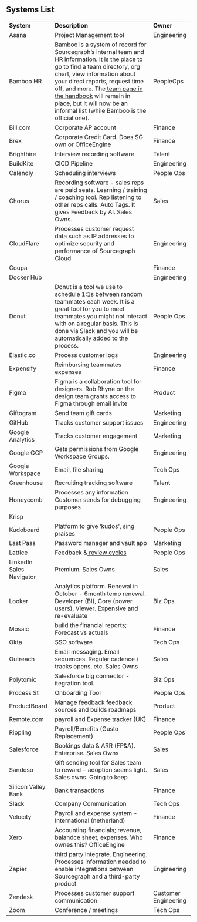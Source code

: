 ## Systems List

<table>
  <tr>
   <td><strong>System</strong>
   </td>
   <td><strong>Description</strong>
   </td>
   <td><strong>Owner</strong>
   </td>
  </tr>
  <tr>
   <td>Asana
   </td>
   <td>Project Management tool
   </td>
   <td>Engineering
   </td>
  </tr>
  <tr>
   <td>Bamboo HR
   </td>
   <td>Bamboo is a system of record for Sourcegraph’s internal team and HR information. It is the place to go to find a team directory, org chart, view information about your direct reports, request time off, and more. The<a href="https://about.sourcegraph.com/company/team"> team page in the handbook</a> will remain in place, but it will now be an informal list (while Bamboo is the official one).
   </td>
   <td>PeopleOps
   </td>
  </tr>
  <tr>
   <td>Bill.com
   </td>
   <td>Corporate AP account
   </td>
   <td>Finance
   </td>
  </tr>
  <tr>
   <td>Brex
   </td>
   <td>Corporate Credit Card. Does SG own or OfficeEngine
   </td>
   <td>Finance
   </td>
  </tr>
  <tr>
   <td>Brighthire
   </td>
   <td>Interview recording software
   </td>
   <td>Talent
   </td>
  </tr>
  <tr>
   <td>BuildKite
   </td>
   <td>CICD Pipeline
   </td>
   <td>Engineering
   </td>
  </tr>
  <tr>
   <td>Calendly
   </td>
   <td>Scheduling interviews
   </td>
   <td>People Ops
   </td>
  </tr>
  <tr>
   <td>Chorus
   </td>
   <td>Recording software - sales reps are paid seats. Learning / training / coaching tool. Rep listening to other reps calls. Auto Tags. It gives Feedback by AI. Sales Owns.
   </td>
   <td>Sales
   </td>
  </tr>
  <tr>
   <td>CloudFlare
   </td>
   <td>Processes customer request data such as IP addresses to optimize security and performance of Sourcegraph Cloud
   </td>
   <td>Engineering
   </td>
  </tr>
  <tr>
   <td>Coupa
   </td>
   <td>
   </td>
   <td>Finance
   </td>
  </tr>
  <tr>
   <td>Docker Hub
   </td>
   <td>
   </td>
   <td>Engineering
   </td>
  </tr>
  <tr>
   <td>Donut
   </td>
   <td>Donut is a tool we use to schedule 1:1s between random teammates each week. It is a great tool for you to meet teammates you might not interact with on a regular basis. This is done via Slack and you will be automatically added to the process.
   </td>
   <td>People Ops
   </td>
  </tr>
  <tr>
   <td>Elastic.co</a>
   </td>
   <td>Process customer logs
   </td>
   <td>Engineering
   </td>
  </tr>
  <tr>
   <td>Expensify
   </td>
   <td>Reimbursing teammates expenses
   </td>
   <td>Finance
   </td>
  </tr>
  <tr>
   <td>Figma
   </td>
   <td>Figma is a collaboration tool for designers. Rob Rhyne on the design team grants access to Figma through email invite
   </td>
   <td>Product
   </td>
  </tr>
  <tr>
   <td>Giftogram
   </td>
   <td>Send team gift cards
   </td>
   <td>Marketing
   </td>
  </tr>
  <tr>
   <td>GitHub
   </td>
   <td>Tracks customer support issues
   </td>
   <td>Engineering
   </td>
  </tr>
   <tr>
   <td>Google Analytics
   </td>
   <td>Tracks customer engagement
   </td>
   <td>Marketing
   </td>
  </tr>
  <tr>
   <td>Google GCP
   </td>
   <td>Gets permissions from Google Workspace Groups.
   </td>
   <td>Engineering
   </td>
  </tr>
  <tr>
   <td>Google Workspace
   </td>
   <td>Email, file sharing
   </td>
   <td>Tech Ops
   </td>
  </tr>
  <tr>
   <td>Greenhouse
   </td>
   <td>Recruiting tracking software
   </td>
   <td>Talent
   </td>
  </tr>
  <tr>
   <td>Honeycomb
   </td>
   <td>Processes any information Customer sends for debugging purposes
   </td>
   <td>Engineering
   </td>
  </tr>
  <tr>
   <td>Krisp
   </td>
   <td>
   </td>
   <td>
   </td>
  </tr>
  <tr>
   <td>Kudoboard
   </td>
   <td>Platform to give ‘kudos’, sing praises
   </td>
   <td>People Ops
   </td>
  </tr>
  <tr>
   <td>Last Pass
   </td>
   <td>Password manager and vault app
   </td>
   <td>Marketing
   </td>
  </tr>
  <tr>
   <td>Lattice
   </td>
   <td>Feedback &<a href="https://about.sourcegraph.com/handbook/people-ops/review-cycles"> review cycles</a>
   </td>
   <td>People Ops
   </td>
  </tr>
  <tr>
   <td>LinkedIn Sales Navigator
   </td>
   <td>Premium. Sales Owns
   </td>
   <td>Sales
   </td>
  </tr>
  <tr>
   <td>Looker
   </td>
   <td>Analytics platform. Renewal in October - 6month temp renewal. Developer (BI), Core (power users), Viewer. Expensive and re-evaluate
   </td>
   <td>Biz Ops
   </td>
  </tr>
  <tr>
   <td>Mosaic
   </td>
   <td>build the financial reports; Forecast vs actuals
   </td>
   <td>Finance
   </td>
  </tr>
  <tr>
   <td>Okta
   </td>
   <td>SSO software
   </td>
   <td>Tech Ops
   </td>
  </tr>
  <tr>
   <td>Outreach
   </td>
   <td>Email messaging. Email sequences. Regular cadence / tracks opens, etc. Sales Owns
   </td>
   <td>Sales
   </td>
  </tr>
  <tr>
   <td>Polytomic
   </td>
   <td>Salesforce big connector - itegration tool.
   </td>
   <td>Biz Ops
   </td>
  </tr>
  <tr>
   <td>Process St
   </td>
   <td>Onboarding Tool
   </td>
   <td>People Ops
   </td>
  </tr>
  <tr>
   <td>ProductBoard
   </td>
   <td>Manage feedback feedback sources and builds roadmaps
   </td>
   <td>Product
   </td>
  </tr>
  <tr>
   <td>Remote.com
   </td>
   <td>payroll and Expense tracker (UK)
   </td>
   <td>Finance
   </td>
  </tr>
  <tr>
   <td>Rippling
   </td>
   <td>Payroll/Benefits (Gusto Replacement)
   </td>
   <td>People Ops
   </td>
  </tr>
  <tr>
   <td>Salesforce
   </td>
   <td>Bookings data & ARR (FP&A). Enterprise. Sales Owns
   </td>
   <td>Sales
   </td>
  </tr>
  <tr>
   <td>Sandoso
   </td>
   <td>Gift sending tool for Sales team to reward - adoption seems light. Sales owns. Going to keep
   </td>
   <td>Sales
   </td>
  </tr>
  <tr>
   <td>Silicon Valley Bank
   </td>
   <td>Bank transactions
   </td>
   <td>Finance
   </td>
  </tr>
  <tr>
   <td>Slack
   </td>
   <td>Company Communication
   </td>
   <td>Tech Ops
   </td>
  </tr>
  <tr>
   <td>Velocity
   </td>
   <td>Payroll and expense system - International (netherland)
   </td>
   <td>Finance
   </td>
  </tr>
  <tr>
   <td>Xero
   </td>
   <td>Accounting financials; revenue, balandce sheet, expenses. Who ownes this? OfficeEngine
   </td>
   <td>Finance
   </td>
  </tr>
  <tr>
   <td>Zapier
   </td>
   <td>third party integrate. Engineering. Processes information needed to enable integrations between Sourcegraph and a third-party product
   </td>
   <td>Engineering
   </td>
  </tr>
  <tr>
   <td>Zendesk
   </td>
   <td>Processes customer support communication
   </td>
   <td>Customer Engineering
   </td>
  </tr>
  <tr>
   <td>Zoom
   </td>
   <td>Conference / meetings
   </td>
   <td>Tech Ops
   </td>
  </tr>
</table>
